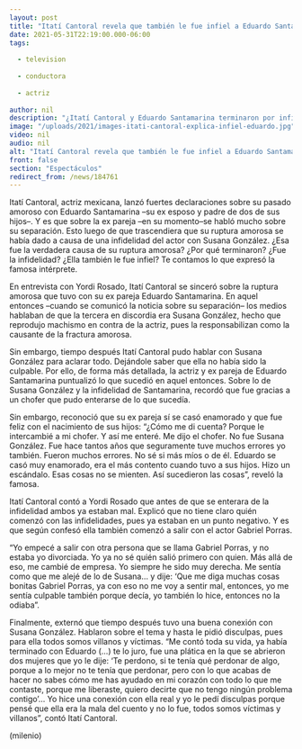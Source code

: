 ```yaml
---
layout: post
title: "Itatí Cantoral revela que también le fue infiel a Eduardo Santamarina; defiende a Susana González"
date: 2021-05-31T22:19:00.000-06:00
tags:
  
  - television
  
  - conductora
  
  - actriz
  
author: nil
description: "¿Itatí Cantoral y Eduardo Santamarina terminaron por infidelidad? ¿Fue culpa de Susana Gonzáles? ¿Ella también le fue infiel? Te contamos lo que dijo la famosa actriz. "
image: "/uploads/2021/images-itati-cantoral-explica-infiel-eduardo.jpg"
video: nil
audio: nil
alt: "Itatí Cantoral revela que también le fue infiel a Eduardo Santamarina; defiende a Susana González"
front: false
section: "Espectáculos"
redirect_from: /news/184761
---
```


Itatí Cantoral, actriz mexicana, lanzó fuertes declaraciones sobre su pasado amoroso con Eduardo Santamarina –su ex esposo y padre de dos de sus hijos–. Y es que sobre la ex pareja –en su momento–se habló mucho sobre su separación. Esto luego de que trascendiera que su ruptura amorosa se había dado a causa de una infidelidad del actor con Susana González. ¿Esa fue la verdadera causa de su ruptura amorosa? ¿Por qué terminaron? ¿Fue la infidelidad? ¿Ella también le fue infiel? Te contamos lo que expresó la famosa intérprete. 

En entrevista con Yordi Rosado, Itatí Cantoral se sinceró sobre la ruptura amorosa que tuvo con su ex pareja Eduardo Santamarina. En aquel entonces –cuando se comunicó la noticia sobre su separación– los medios hablaban de que la tercera en discordia era Susana González, hecho que reprodujo machismo en contra de la actriz, pues la responsabilizan como la causante de la fractura amorosa. 

Sin embargo, tiempo después Itatí Cantoral pudo hablar con Susana González para aclarar todo. Dejándole saber que ella no había sido la culpable. Por ello, de forma más detallada, la actriz y ex pareja de Eduardo Santamarina puntualizó lo que sucedió en aquel entonces. Sobre lo de Susana González y la infidelidad de Santamarina, recordó que fue gracias a un chofer que pudo enterarse de lo que sucedía. 

Sin embargo, reconoció que su ex pareja sí se casó enamorado y que fue feliz con el nacimiento de sus hijos: “¿Cómo me di cuenta? Porque le intercambié a mi chofer. Y así me enteré. Me dijo el chofer. No fue Susana González. Fue hace tantos años que seguramente tuve muchos errores yo también. Fueron muchos errores. No sé si más míos o de él. Eduardo se casó muy enamorado, era el más contento cuando tuvo a sus hijos. Hizo un escándalo. Esas cosas no se mienten. Así sucedieron las cosas”, reveló la famosa. 

Itatí Cantoral contó a Yordi Rosado que antes de que se enterara de la infidelidad ambos ya estaban mal. Explicó que no tiene claro quién comenzó con las infidelidades, pues ya estaban en un punto negativo. Y es que según confesó ella también comenzó a salir con el actor Gabriel Porras. 

“Yo empecé a salir con otra persona que se llama Gabriel Porras, y no estaba yo divorciada. Yo ya no sé quién salió primero con quien. Más allá de eso, me cambié de empresa. Yo siempre he sido muy derecha. Me sentía como que me alejé de lo de Susana… y dije: ‘Que me diga muchas cosas bonitas Gabriel Porras, ya con eso no me voy a sentir mal, entonces, yo me sentía culpable también porque decía, yo también lo hice, entonces no la odiaba”. 

Finalmente, externó que tiempo después tuvo una buena conexión con Susana González. Hablaron sobre el tema y hasta le pidió disculpas, pues para ella todos somos villanos y víctimas. “Me contó toda su vida, ya había terminado con Eduardo (…) te lo juro, fue una plática en la que se abrieron dos mujeres que yo le dije: ‘Te perdono, si te tenía qué perdonar de algo, porque a lo mejor no te tenía que perdonar, pero con lo que acabas de hacer no sabes cómo me has ayudado en mi corazón con todo lo que me contaste, porque me liberaste, quiero decirte que no tengo ningún problema contigo’… Yo hice una conexión con ella real y yo le pedí disculpas porque pensé que ella era la mala del cuento y no lo fue, todos somos víctimas y villanos”, contó Itatí Cantoral. 

(milenio)